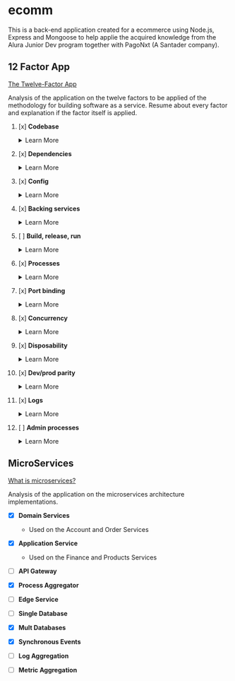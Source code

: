 # ecomm

This is a back-end application created for a ecommerce using Node.js, Express and Mongoose to help applie the acquired knowledge from the Alura Junior Dev program together with PagoNxt (A Santader company).

## 12 Factor App
[The Twelve-Factor App](https://12factor.net/)

Analysis of the application on the twelve factors to be applied of the methodology for building software as a service. Resume about every factor and explanation if the factor itself is applied.

1. [x] **Codebase**
    <details>
    <summary> Learn More </summary>
    This Factor says your codebase needs to be versionated and have an one-to-one correlation between the codebase and the app.
    
    - This application is using the fist factor once it's on a controled git repository.
    </details>

1. [x] **Dependencies**
    <details>
    <summary> Learn More </summary>
    This Factor says all the dependencies used on the application need to be well documented and isolated to avoid machine-to-machine errors.

    - This application is using the second factor with the NPM package.json and the Docker compose files.
    </details>

1. [x] **Config**
    <details>
    <summary> Learn More </summary>
    This Factor says all the configs such as enviroment params and external variables must be isolated from the code.
    
    - This application is using the third factor with the .env and the docker compose file.
    </details>
    
1. [x] **Backing services**
    <details>
    <summary> Learn More </summary>
    This Factor says all backing service connections should not chance the application itself, being able to switch a database or a querying system with a simple URL.
    
    - This application is using the forth factor with the help of the mongoose ORM.
    </details>
    
1. [ ] **Build, release, run**
    <details>
    <summary> Learn More </summary>
    This Factor says the stages of build, release and execution should be strict separeted.
    
    - This application does not have an release and run stage yet so the factor does not applie.
    </details>
    
1. [x] **Processes**
    <details>
    <summary> Learn More </summary>
    This Factor says the application should be stateless and between microservices it should have no exchange of informations or states. 
    
    - This application is using the sixth factor, being stateless and saving all necessery information on a database.
    </details>
    
1. [x] **Port binding**
    <details>
    <summary> Learn More </summary>
    This Factor says all comunication between services should be made using port-binding. Helping the application be more scalable.
    
    - This application is using the seventh factor, all ports are binded and communication between services are being made through it.
    </details>
    
1. [x] **Concurrency**
    <details>
    <summary> Learn More </summary>
    This Factor says that when thinking of scalability instead of makeing a new instance in a better machine you should be able to duplicate the current instance.
    
    - Even though it's not applied, this application is capable of scalability with little to no changes.
    </details>
    
1. [x] **Disposability**
    <details>
    <summary> Learn More </summary>
    This Factor says the application should have a fast inicialization and a gracefull stop, witch means it should stop with a SIGTERM signal, showing that the application exited in an expected way, freeing the resources correctly and saving the state if necessary.
    
    - This application is using the ninth factor with the help of Docker containerization.
    </details>

1. [x] **Dev/prod parity**
    <details>
    <summary> Learn More </summary>
    This Factor says the development, production and test enviroment should be as similar as possible. This includes the code version, the team itself and configuration.
    
    - This application is using the tenth factor using the same enviroment for development and testing and dockering the production enviroment.
    </details>
    
1. [x] **Logs**
    <details>
    <summary> Learn More </summary>
    This Factor says an application should not attempt to write to or manage logfiles. Instead, each running process writes its event stream, unbuffered, to `stdout`.
    
    - This application is using the eleventh factor, all logs are directed to the standart output and separeted between messages and errors.
    </details>
    
1. [ ] **Admin processes**
    <details>
    <summary> Learn More </summary>
    This Factor says One-off admin processes should be run in an identical environment as the regular long-running processes of the app and Admin code must ship with application code to avoid synchronization issues.
    
    - Not Implemented
    </details>

## MicroServices
[What is microservices?](https://microservices.io/)

Analysis of the application on the microservices architecture implementations.

- [x] **Domain Services**

    - Used on the Account and Order Services

- [x] **Application Service**

    - Used on the Finance and Products Services

- [ ] **API Gateway**

- [x] **Process Aggregator**

- [ ] **Edge Service**

- [ ] **Single Database**

- [x] **Mult Databases**

- [x] **Synchronous Events‌**

- [ ] **Log Aggregation**

- [ ] **Metric Aggregation**
